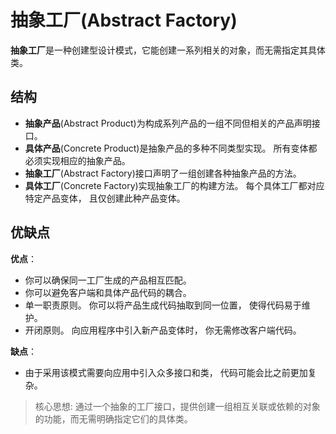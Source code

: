# 抽象工厂(Abstract Factory)

**抽象工厂**是一种创建型设计模式，它能创建一系列相关的对象，而无需指定其具体类。

## 结构

- **抽象产品**(Abstract Product)为构成系列产品的一组不同但相关的产品声明接口。
- **具体产品**(Concrete Product)是抽象产品的多种不同类型实现。 所有变体都必须实现相应的抽象产品。
- **抽象工厂**(Abstract Factory)接口声明了一组创建各种抽象产品的方法。
- **具体工厂**(Concrete Factory)实现抽象工厂的构建方法。 每个具体工厂都对应特定产品变体， 且仅创建此种产品变体。

## 优缺点

**优点**：

- 你可以确保同一工厂生成的产品相互匹配。
- 你可以避免客户端和具体产品代码的耦合。
- 单一职责原则。 你可以将产品生成代码抽取到同一位置， 使得代码易于维护。
- 开闭原则。 向应用程序中引入新产品变体时， 你无需修改客户端代码。

**缺点**：

- 由于采用该模式需要向应用中引入众多接口和类， 代码可能会比之前更加复杂。

> 核心思想: 通过一个抽象的工厂接口，提供创建一组相互关联或依赖的对象的功能，而无需明确指定它们的具体类。
